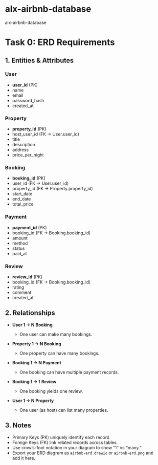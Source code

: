 # alx-airbnb-database
alx-airbnb-database


# Task 0: ERD Requirements

## 1. Entities & Attributes

### User
- **user_id** (PK)  
- name  
- email  
- password_hash  
- created_at  

### Property
- **property_id** (PK)  
- host_user_id (FK → User.user_id)  
- title  
- description  
- address  
- price_per_night  

### Booking
- **booking_id** (PK)  
- user_id (FK → User.user_id)  
- property_id (FK → Property.property_id)  
- start_date  
- end_date  
- total_price  

### Payment
- **payment_id** (PK)  
- booking_id (FK → Booking.booking_id)  
- amount  
- method  
- status  
- paid_at  

### Review
- **review_id** (PK)  
- booking_id (FK → Booking.booking_id)  
- rating  
- comment  
- created_at  


## 2. Relationships

- **User 1 → N Booking**  
  - One user can make many bookings.

- **Property 1 → N Booking**  
  - One property can have many bookings.

- **Booking 1 → N Payment**  
  - One booking can have multiple payment records.

- **Booking 1 → 1 Review**  
  - One booking yields one review.  

- **User 1 → N Property**  
  - One user (as host) can list many properties.



## 3. Notes

- Primary Keys (PK) uniquely identify each record.  
- Foreign Keys (FK) link related records across tables.  
- Use crow’s-foot notation in your diagram to show “1” vs “many.”  
- Export your ERD diagram as `airbnb-erd.drawio` or `airbnb-erd.png` and add it here.  
